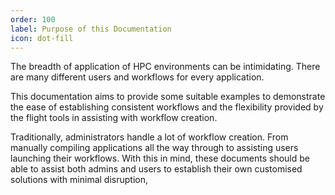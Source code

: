 ```yaml
---
order: 100
label: Purpose of this Documentation
icon: dot-fill
---
```


The breadth of application of HPC environments can be intimidating. There are many different users and workflows for every application. 

This documentation aims to provide some suitable examples to demonstrate the ease of establishing consistent workflows and the flexibility provided by the flight tools in assisting with workflow creation.

Traditionally, administrators handle a lot of workflow creation. From manually compiling applications all the way through to assisting users launching their workflows. With this in mind, these documents should be able to assist both admins and users to establish their own customised solutions with minimal disruption,
